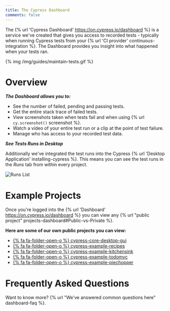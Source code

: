 ```yaml
---
title: The Cypress Dashboard
comments: false
---
```


The {% url 'Cypress Dashboard' https://on.cypress.io/dashboard %} is a service we've created that gives you access to recorded tests - typically when running Cypress tests from your {% url 'CI provider' continuous-integration %}. The Dashboard provides you insight into what happened when your tests ran.

{% img /img/guides/maintain-tests.gif %}

# Overview

***The Dashboard allows you to:***

- See the number of failed, pending and passing tests.
- Get the entire stack trace of failed tests.
- View screenshots taken when tests fail and when using {% url `cy.screenshot()` screenshot %}.
- Watch a video of your entire test run or a clip at the point of test failure.
- Manage who has access to your recorded test data.

***See Tests Runs in Desktop***

Additionally we've integrated the test runs into the Cypress {% url 'Desktop Application' installing-cypress %}. This means you can see the test runs in the *Runs* tab from within every project.

![Runs List](/img/dashboard/runs-list-in-desktop-gui.png)

# Example Projects

Once you're logged into the {% url 'Dashboard' https://on.cypress.io/dashboard %} you can view any {% url "public project" projects-dashboard#Public-vs-Private %}.

**Here are some of our own public projects you can view:**

-  [{% fa fa-folder-open-o %} cypress-core-desktop-gui](https://dashboard.cypress.io/#/projects/fas5qd)
- [{% fa fa-folder-open-o %} cypress-example-recipes](https://dashboard.cypress.io/#/projects/6p53jw)
- [{% fa fa-folder-open-o %} cypress-example-kitchensink](https://dashboard.cypress.io/#/projects/4b7344)
- [{% fa fa-folder-open-o %} cypress-example-todomvc](https://dashboard.cypress.io/#/projects/245obj)
- [{% fa fa-folder-open-o %} cypress-example-piechopper](https://dashboard.cypress.io/#/projects/fuduzp)

# Frequently Asked Questions

Want to know more? {% url "We've answered common questions here" dashboard-faq %}.
